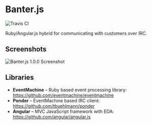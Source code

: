 Banter.js
=========

<img src="https://travis-ci.org/Wildhoney/Banter.js.png?branch=master" alt="Travis CI" />

Ruby/Angular.js hybrid for communicating with customers over IRC.


Screenshots
---------

<img src="http://i39.tinypic.com/2cgdjj5.png" alt="Banter.js 1.0.0 Screenshot" />


Libraries
---------

 * <strong>EventMachine</strong> &ndash; Ruby based event processing library: https://github.com/eventmachine/eventmachine
 * <strong>Ponder</strong> &ndash; EventMachine based IRC client: https://github.com/tbuehlmann/ponder
 * <strong>Angular</strong> &ndash; MVC JavaScript framework with EDA: https://github.com/angular/angular.js